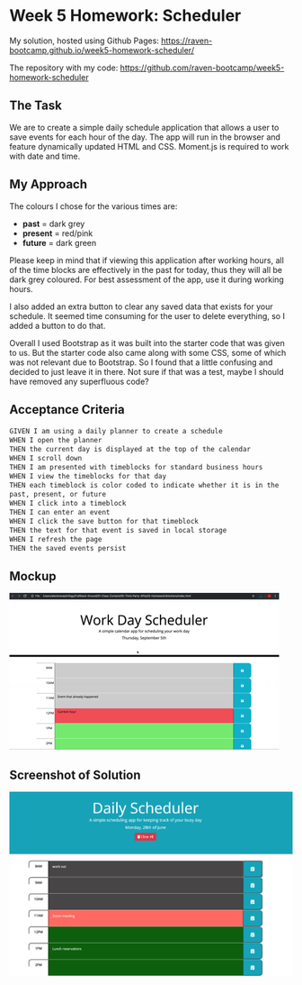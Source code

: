# Week 5 Homework: Scheduler

My solution, hosted using Github Pages: https://raven-bootcamp.github.io/week5-homework-scheduler/

The repository with my code: https://github.com/raven-bootcamp/week5-homework-scheduler

## The Task
We are to create a simple daily schedule application that allows a user to save events for each hour of the day. 
The app will run in the browser and feature dynamically updated HTML and CSS.
Moment.js is required to work with date and time.

## My Approach
The colours I chose for the various times are:
- **past** = dark grey
- **present** = red/pink
- **future** = dark green

Please keep in mind that if viewing this application after working hours, all of the time blocks are effectively in the past for today, thus they will all be dark grey coloured.  For best assessment of the app, use it during working hours.

I also added an extra button to clear any saved data that exists for your schedule.  It seemed time consuming for the user to delete everything, so I added a button to do that.

Overall I used Bootstrap as it was built into the starter code that was given to us. But the starter code also came along with some CSS, some of which was not relevant due to Bootstrap.  So I found that a little confusing and decided to just leave it in there.  Not sure if that was a test, maybe I should have removed any superfluous code? 

## Acceptance Criteria
```
GIVEN I am using a daily planner to create a schedule
WHEN I open the planner
THEN the current day is displayed at the top of the calendar
WHEN I scroll down
THEN I am presented with timeblocks for standard business hours
WHEN I view the timeblocks for that day
THEN each timeblock is color coded to indicate whether it is in the past, present, or future
WHEN I click into a timeblock
THEN I can enter an event
WHEN I click the save button for that timeblock
THEN the text for that event is saved in local storage
WHEN I refresh the page
THEN the saved events persist
```

## Mockup
![image](/images/mockup.gif)

## Screenshot of Solution
![image](/images/homework-week5.png)
